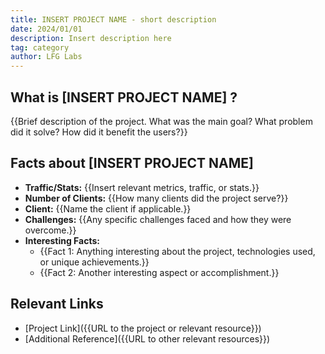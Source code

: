 ```yaml
---
title: INSERT PROJECT NAME - short description
date: 2024/01/01
description: Insert description here
tag: category
author: LFG Labs
---
```


## What is [INSERT PROJECT NAME] ?

{{Brief description of the project. What was the main goal? What problem did it solve? How did it benefit the users?}}

## Facts about [INSERT PROJECT NAME]

- **Traffic/Stats:** {{Insert relevant metrics, traffic, or stats.}}
- **Number of Clients:** {{How many clients did the project serve?}}
- **Client:** {{Name the client if applicable.}}
- **Challenges:** {{Any specific challenges faced and how they were overcome.}}
- **Interesting Facts:**
  - {{Fact 1: Anything interesting about the project, technologies used, or unique achievements.}}
  - {{Fact 2: Another interesting aspect or accomplishment.}}

## Relevant Links

- [Project Link]({{URL to the project or relevant resource}})
- [Additional Reference]({{URL to other relevant resources}})

